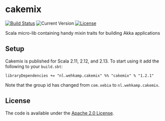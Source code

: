 # cakemix

[![Build Status](https://travis-ci.org/wehkamp/cakemix.svg)](https://travis-ci.org/wehkamp/cakemix)
![Current Version](https://img.shields.io/badge/version-1.2.1-brightgreen.svg?style=flat "1.2.1")
[![License](https://img.shields.io/badge/license-Apache%202.0-blue.svg?style=flat "Apache 2.0")](LICENSE)

Scala micro-lib containing handy mixin traits for building Akka applications

## Setup

Cakemix is published for Scala 2.11, 2.12, and 2.13. To start using it add the following to your `build.sbt`:

    libraryDependencies += "nl.wehkamp.cakemix" %% "cakemix" % "1.2.1"

Note that the group id has changed from `com.xebia` to `nl.wehkamp.cakemix`.

## License
The code is available under the [Apache 2.0 License](LICENSE).
